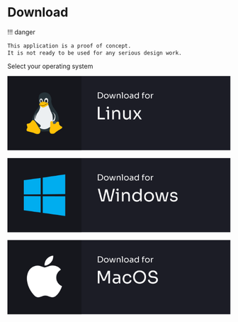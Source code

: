 # Download

!!! danger

    This application is a proof of concept.
    It is not ready to be used for any serious design work.

Select your operating system

[![download for Linux](/assets/images/linux-badge.svg)](https://github.com/sprocketc/repath-studio/releases/latest/download/repath-studio-linux.AppImage)

[![download for Windows](/assets/images/windows-badge.svg)](https://github.com/sprocketc/repath-studio/releases/latest/download/repath-studio-win.exe)

[![download for MacOS](/assets/images/mac_os-badge.svg)](https://github.com/sprocketc/repath-studio/releases/latest/download/repath-studio-mac.dmg)